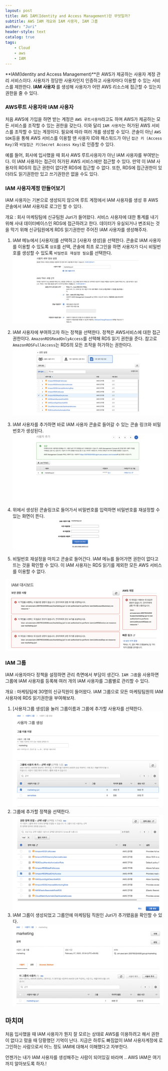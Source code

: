 ```yaml
---
layout: post
title: AWS IAM(Identity and Access Management)란 무엇일까?
subtitle: AWS IAM 개요와 IAM 사용자, IAM 그룹
author: "Juri"
header-style: text
catalog: true
tags:
    - Cloud
    - aws
    - IAM
---
```


**IAM(Identity and Access Management)**은 AWS가 제공하는 사용자 계정 관리 서비스이다. 사용자가 정당한 사용자인지 인증하고 사용자마다 이용할 수 있는 서비스를 제한한다. **IAM 사용자** 를 생성해 사용자가 어떤 AWS 리소스에 접근할 수 있는지 권한을 줄 수 있다.

### AWS루트 사용자와 IAM 사용자

처음 AWS에 가입을 하면 받는 계정은 `AWS 루트사용자`라고도 하며 AWS가 제공하는 모든 서비스를 조작할 수 있는 권한을 갖는다.
이와 달리 `IAM 사용자`는 허가된 AWS 서비스를 조작할 수 있는 계정이다. 필요에 따라 여러 개를 생성할 수 있다. 콘솔이 아닌 `AWS SDK`등을 통해 AWS 서비스를 이용할 땐 사용자 ID와 패스워드가 아닌 `접근 키 (Access Key)`와 `비밀접근 키(Secret Access Key)`로 인증할 수 있다.

예를 들어, 회사에 입사했을 때 회사 AWS 루트사용자가 아닌 IAM 사용자를 부여받는다. 이 IAM 사용자는 접근이 허가된 AWS 서비스에만 접근할 수 있다. 만약 이 IAM 사용자의 RDS의 접근 권한이 없다면 RDS에 접근할 수 없다. 또한, RDS에 접근권한이 있더라도 읽기권한만 있고 쓰기권한은 없을 수도 있다.

### IAM 사용자계정 만들어보기

IAM 사용자는 기본으로 생성되지 않으며 루트 계정에서 IAM 사용자를 생성 후 AWS 콘솔에서 IAM 사용자로 로그인 할 수 있다.

개요 : 회사 마케팅팀에 신규팀원 Juri가 들어왔다. 서비스 사용자에 대한 통계를 내기 위해 사내 데이터베이스인 RDS에 접근하려고 한다. 데이터가 유실되거나 변조되는 것을 막기 위해 신규팀원에게 RDS 읽기권한만 주어진 IAM 사용자를 생성해주자.

1. IAM 메뉴에서 [사용자]를 선택하고 [사용자 생성]을 선택한다. 콘솔로 IAM 사용자를 이용할 수 있도록 `암호`를 선택, 콘솔에 최초 로그인을 하면 사용자가 다시 비밀번호를 생성할 수 있도록 `비밀번호 재설정 필요`를 선택한다.
   ![](/img/in-post/iam-1.png)

2. IAM 사용자에 부여하고자 하는 정책을 선택한다. 정책은 AWS서비스에 대한 접근 권한이다. `AmazonRDSReadOnlyAccess`를 선택해 RDS 읽기 권한을 준다. 참고로 `AmazonRDSFullAccess`는 RDS의 모든 조작을 허가하는 권한이다.
   ![](/img/in-post/iam-2.png)
3. IAM 사용자를 추가하면 바로 IAM 사용자 콘솔로 들어갈 수 있는 콘솔 링크와 비밀번호가 생성된다.
   ![](/img/in-post/iam-3.png)

4. 위에서 생성된 콘솔링크로 들어가서 비밀번호를 입력하면 비밀번호를 재설정할 수 있는 화면이 뜬다.
   ![](/img/in-post/iam-4.png)

5. 비밀번호 재설정을 마치고 콘솔로 들어간다. IAM 메뉴를 들어가면 권한이 없다고 뜨는 것을 확인할 수 있다. 이 IAM 사용자는 RDS 읽기를 제외한 모든 AWS 서비스를 이용할 수 없다.

![](/img/in-post/iam-5.png)

### IAM 그룹

IAM 사용자마다 정책을 설정하면 관리 측면에서 부담이 생긴다. `IAM 그룹`을 사용하면 그룹에 IAM 사용자를 등록해 여러 개의 IAM 사용자를 그룹별로 관리할 수 있다.

개요 : 마케팅팀에 30명의 신규직원이 들어왔다. IAM 그룹으로 모든 마케팅팀원의 IAM 사용자에 RDS 읽기권한을 부여해보자.

1. [사용자그룹 생성]을 눌러 그룹이름과 그룹에 추가할 사용자를 선택한다.
   ![](/img/in-post/iam-6.png)
2. 그룹에 추가할 정책을 선택한다.
   ![](/img/in-post/iam-7.png)
3. IAM 그룹이 생성되었고 그룹안에 마케팅팀 직원인 Juri가 추가됐음을 확인할 수 있다.
   ![](/img/in-post/iam-8.png)

## 마치며

처음 입사했을 때 IAM 사용자가 뭔지 잘 모르는 상태로 AWS를 이용하려고 해서 권한이 없다고 떴을 때 당황했던 기억이 난다. 지금은 하루도 빠짐없이 IAM 사용자계정에 로그인하는 사람으로서 어느 정도 IAM에 대해서 이해했다고 자부한다.

언젠가는 내가 IAM 사용자를 생성해주는 사람이 되어있길 바라며 .. AWS IAM은 여기까지 알아보도록 하자.!
